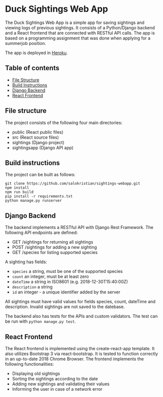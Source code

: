 # Duck Sightings Web App

The Duck Sightings Web App is a simple app for saving sightings and viewing logs of previous sightings. It consists of a Python/Django backend and a React frontend that are connected with RESTful API calls. The app is based on a programming assignment that was done when applying for a summerjob position. 

The app is deployed in [Heroku](https://sightingsapp.herokuapp.com/).


## Table of contents
* [File Structure](#file-structure)
* [Build Instructions](#build-instructions)
* [Django Backend](#django-backend)
* [React Frontend](#react-frontend)


## File structure
The project consists of the following four main directories:

* public (React public files)
* src (React source files)
* sightings (Django project)
* sightingsapp (Django API app)


## Build instructions
The project can be built as follows:
```
git clone https://github.com/salokristian/sightings-webapp.git
npm install
npm run build
pip install -r requirements.txt
python manage.py runserver
```


## Django Backend
The backend implements a RESTful API with Django Rest Framework. The following API endpoints are defined:

* GET /sightings for returning all sightings
* POST /sightings for adding a new sighting
* GET /species for listing supported species

A sighting has fields:

* ``species`` a string, must be one of the supported species
* ``count`` an integer, must be at least zero
* ``dateTime`` a string in ISO8601 (e.g. 2018-12-30T15:40:00Z)
* ``description`` a string
* ``id`` an integer - a unique identifier added by the server

All sightings must have valid values for fields species, count, dateTime and description. Invalid sightings are not saved to the datebase. 

The backend also has tests for the APIs and custom validators. The test can be run with ``python manage.py test``. 
 


## React Frontend
The React frontend is implemented using the create-react-app template. It also utilizes Bootstrap 3 via react-bootstrap. It is tested to function correctly in an up-to-date 2018 Chrome Browser. The frontend implements the following functionalities:

* Displaying old sightings
* Sorting the sightings according to the date
* Adding new sightings and validating their values
* Informing the user in case of a network error
